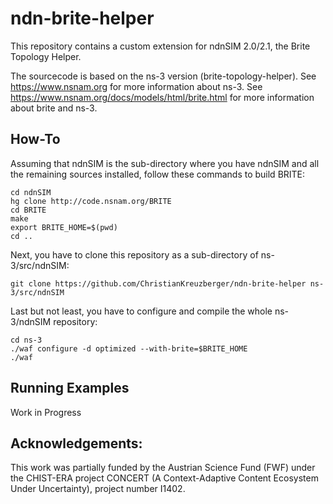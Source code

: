 # ndn-brite-helper
This repository contains a custom extension for ndnSIM 2.0/2.1, the Brite Topology Helper.

 The sourcecode is based on the ns-3 version (brite-topology-helper). See https://www.nsnam.org for more information about ns-3. See https://www.nsnam.org/docs/models/html/brite.html for more information about brite and ns-3.

## How-To
Assuming that ndnSIM is the sub-directory where you have ndnSIM and all the remaining sources installed, follow these commands to build BRITE:

	cd ndnSIM
	hg clone http://code.nsnam.org/BRITE
	cd BRITE
	make
	export BRITE_HOME=$(pwd)
	cd ..

Next, you have to clone this repository as a sub-directory of ns-3/src/ndnSIM:

	git clone https://github.com/ChristianKreuzberger/ndn-brite-helper ns-3/src/ndnSIM

Last but not least, you have to configure and compile the whole ns-3/ndnSIM repository:

	cd ns-3
	./waf configure -d optimized --with-brite=$BRITE_HOME
	./waf


## Running Examples
Work in Progress


## Acknowledgements:
 This work was partially funded by the Austrian Science Fund (FWF) under the CHIST-ERA project CONCERT (A Context-Adaptive Content Ecosystem Under Uncertainty), project number I1402.

